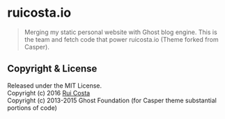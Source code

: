 # ruicosta.io

> Merging my static personal website with Ghost blog engine. This is the team and fetch code that power ruicosta.io (Theme forked from Casper).



## Copyright & License

Released under the MIT License.  
Copyright (c) 2016 [Rui Costa](https://ruicosta.io)   
Copyright (c) 2013-2015 Ghost Foundation (for Casper theme substantial portions of code)
